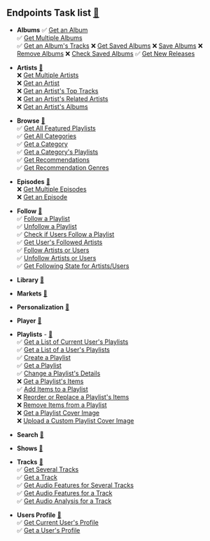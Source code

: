 ## Endpoints Task list [🔗](https://developer.spotify.com/documentation/web-api/reference/#/)

- **Albums**
  ✅ [Get an Album](https://developer.spotify.com/documentation/web-api/reference/#/operations/get-an-album)  
  ✅ [Get Multiple Albums](https://developer.spotify.com/documentation/web-api/reference/#/operations/get-multiple-albums)  
  ✅ [Get an Album's Tracks](https://developer.spotify.com/documentation/web-api/reference/#/operations/get-an-albums-tracks)
  ❌ [Get Saved Albums](https://developer.spotify.com/documentation/web-api/reference/#/operations/get-users-saved-albums)
  ❌ [Save Albums](https://developer.spotify.com/documentation/web-api/reference/#/operations/save-albums-user)
  ❌ [Remove Albums](https://developer.spotify.com/documentation/web-api/reference/#/operations/remove-albums-user)
  ❌ [Check Saved Albums](https://developer.spotify.com/documentation/web-api/reference/#/operations/check-users-saved-albums)
  ✅ [Get New Releases](https://developer.spotify.com/documentation/web-api/reference/#/operations/get-new-releases)

- **Artists** [🔗](https://developer.spotify.com/documentation/web-api/reference/#category-artists)  
  ❌ [Get Multiple Artists](https://developer.spotify.com/documentation/web-api/reference/#endpoint-get-multiple-artists)  
  ❌ [Get an Artist](https://developer.spotify.com/documentation/web-api/reference/#endpoint-get-an-artist)  
  ❌ [Get an Artist's Top Tracks](https://developer.spotify.com/documentation/web-api/reference/#endpoint-get-an-artists-top-tracks)  
  ❌ [Get an Artist's Related Artists](https://developer.spotify.com/documentation/web-api/reference/#endpoint-get-an-artists-related-artists)  
  ❌ [Get an Artist's Albums](https://developer.spotify.com/documentation/web-api/reference/#endpoint-get-an-artists-albums)  

- **Browse** [🔗](https://developer.spotify.com/documentation/web-api/reference/#category-browse)  
  ✅ [Get All Featured Playlists](https://developer.spotify.com/documentation/web-api/reference/#endpoint-get-featured-playlists)  
  ✅ [Get All Categories](https://developer.spotify.com/documentation/web-api/reference/#endpoint-get-categories)  
  ✅ [Get a Category](https://developer.spotify.com/documentation/web-api/reference/#endpoint-get-a-category)  
  ✅ [Get a Category's Playlists](https://developer.spotify.com/documentation/web-api/reference/#endpoint-get-a-categories-playlists)  
  ✅ [Get Recommendations](https://developer.spotify.com/documentation/web-api/reference/#endpoint-get-recommendations)  
  ✅ [Get Recommendation Genres](https://developer.spotify.com/documentation/web-api/reference/#endpoint-get-recommendation-genres)  

- **Episodes** [🔗](https://developer.spotify.com/documentation/web-api/reference/#category-episodes)  
  ❌ [Get Multiple Episodes](https://developer.spotify.com/documentation/web-api/reference/#endpoint-get-multiple-episodes)  
  ❌ [Get an Episode](https://developer.spotify.com/documentation/web-api/reference/#endpoint-get-an-episode)  

- **Follow** [🔗](https://developer.spotify.com/documentation/web-api/reference/#category-follow)  
  ✅ [Follow a Playlist](https://developer.spotify.com/documentation/web-api/reference/#endpoint-follow-playlist)  
  ✅ [Unfollow a Playlist](https://developer.spotify.com/documentation/web-api/reference/#endpoint-unfollow-playlist)  
  ✅ [Check if Users Follow a Playlist](https://developer.spotify.com/documentation/web-api/reference/#endpoint-check-if-user-follows-playlist)  
  ✅ [Get User's Followed Artists](https://developer.spotify.com/documentation/web-api/reference/#endpoint-get-followed)  
  ✅ [Follow Artists or Users](https://developer.spotify.com/documentation/web-api/reference/#endpoint-follow-artists-users)  
  ✅ [Unfollow Artists or Users](https://developer.spotify.com/documentation/web-api/reference/#endpoint-unfollow-artists-users)  
  ✅ [Get Following State for Artists/Users](https://developer.spotify.com/documentation/web-api/reference/#endpoint-check-current-user-follows)  

- **Library** [🔗](https://developer.spotify.com/documentation/web-api/reference/#category-library)  

- **Markets** [🔗](https://developer.spotify.com/documentation/web-api/reference/#category-markets)  

- **Personalization** [🔗](https://developer.spotify.com/documentation/web-api/reference/#category-personalization)    

- **Player** [🔗](https://developer.spotify.com/documentation/web-api/reference/#category-player)  

- **Playlists** - [🔗](https://developer.spotify.com/documentation/web-api/reference/#category-playlists)    
  ✅ [Get a List of Current User's Playlists](https://developer.spotify.com/documentation/web-api/reference/#endpoint-get-a-list-of-current-users-playlists)    
  ✅ [Get a List of a User's Playlists](https://developer.spotify.com/documentation/web-api/reference/#endpoint-get-list-users-playlists)  
  ✅ [Create a Playlist](https://developer.spotify.com/documentation/web-api/reference/#endpoint-create-playlist)  
  ✅ [Get a Playlist](https://developer.spotify.com/documentation/web-api/reference/#endpoint-get-playlist)  
  ✅ [Change a Playlist's Details](https://developer.spotify.com/documentation/web-api/reference/#endpoint-change-playlist-details)  
  ❌ [Get a Playlist's Items](https://developer.spotify.com/documentation/web-api/reference/#endpoint-get-playlists-tracks)  
  ✅ [Add Items to a Playlist](https://developer.spotify.com/documentation/web-api/reference/#endpoint-add-tracks-to-playlist)  
  ❌ [Reorder or Replace a Playlist's Items](https://developer.spotify.com/documentation/web-api/reference/#endpoint-reorder-or-replace-playlists-tracks)  
  ❌ [Remove Items from a Playlist](https://developer.spotify.com/documentation/web-api/reference/#endpoint-remove-tracks-playlist)  
  ❌ [Get a Playlist Cover Image](https://developer.spotify.com/documentation/web-api/reference/#endpoint-get-playlist-cover)  
  ❌ [Upload a Custom Playlist Cover Image](https://developer.spotify.com/documentation/web-api/reference/#endpoint-upload-custom-playlist-cover)  

- **Search** [🔗](https://developer.spotify.com/documentation/web-api/reference/#category-search)  

- **Shows** [🔗](https://developer.spotify.com/documentation/web-api/reference/#category-search)  

- **Tracks** [🔗](https://developer.spotify.com/documentation/web-api/reference/#category-tracks)  
  ✅ [Get Several Tracks](https://developer.spotify.com/documentation/web-api/reference/#endpoint-get-several-tracks)  
  ✅ [Get a Track](https://developer.spotify.com/documentation/web-api/reference/#endpoint-get-track)  
  ✅ [Get Audio Features for Several Tracks](https://developer.spotify.com/documentation/web-api/reference/#endpoint-get-several-audio-features)  
  ✅ [Get Audio Features for a Track](https://developer.spotify.com/documentation/web-api/reference/#endpoint-get-audio-features)  
  ✅ [Get Audio Analysis for a Track](https://developer.spotify.com/documentation/web-api/reference/#endpoint-get-audio-analysis)  

- **Users Profile** [🔗](https://developer.spotify.com/documentation/web-api/reference/#category-users-profile)  
  ✅ [Get Current User's Profile](https://developer.spotify.com/documentation/web-api/reference/#endpoint-get-current-users-profile)  
  ✅ [Get a User's Profile](https://developer.spotify.com/documentation/web-api/reference/#endpoint-get-users-profile)  
